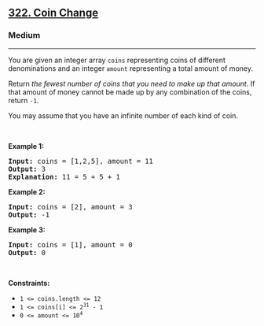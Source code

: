 <h2><a href="https://leetcode.com/problems/coin-change/">322. Coin Change</a></h2><h3>Medium</h3><hr><div style="user-select: auto;"><p style="user-select: auto;">You are given an integer array <code style="user-select: auto;">coins</code> representing coins of different denominations and an integer <code style="user-select: auto;">amount</code> representing a total amount of money.</p>

<p style="user-select: auto;">Return <em style="user-select: auto;">the fewest number of coins that you need to make up that amount</em>. If that amount of money cannot be made up by any combination of the coins, return <code style="user-select: auto;">-1</code>.</p>

<p style="user-select: auto;">You may assume that you have an infinite number of each kind of coin.</p>

<p style="user-select: auto;">&nbsp;</p>
<p style="user-select: auto;"><strong class="example" style="user-select: auto;">Example 1:</strong></p>

<pre style="user-select: auto;"><strong style="user-select: auto;">Input:</strong> coins = [1,2,5], amount = 11
<strong style="user-select: auto;">Output:</strong> 3
<strong style="user-select: auto;">Explanation:</strong> 11 = 5 + 5 + 1
</pre>

<p style="user-select: auto;"><strong class="example" style="user-select: auto;">Example 2:</strong></p>

<pre style="user-select: auto;"><strong style="user-select: auto;">Input:</strong> coins = [2], amount = 3
<strong style="user-select: auto;">Output:</strong> -1
</pre>

<p style="user-select: auto;"><strong class="example" style="user-select: auto;">Example 3:</strong></p>

<pre style="user-select: auto;"><strong style="user-select: auto;">Input:</strong> coins = [1], amount = 0
<strong style="user-select: auto;">Output:</strong> 0
</pre>

<p style="user-select: auto;">&nbsp;</p>
<p style="user-select: auto;"><strong style="user-select: auto;">Constraints:</strong></p>

<ul style="user-select: auto;">
	<li style="user-select: auto;"><code style="user-select: auto;">1 &lt;= coins.length &lt;= 12</code></li>
	<li style="user-select: auto;"><code style="user-select: auto;">1 &lt;= coins[i] &lt;= 2<sup style="user-select: auto;">31</sup> - 1</code></li>
	<li style="user-select: auto;"><code style="user-select: auto;">0 &lt;= amount &lt;= 10<sup style="user-select: auto;">4</sup></code></li>
</ul>
</div>